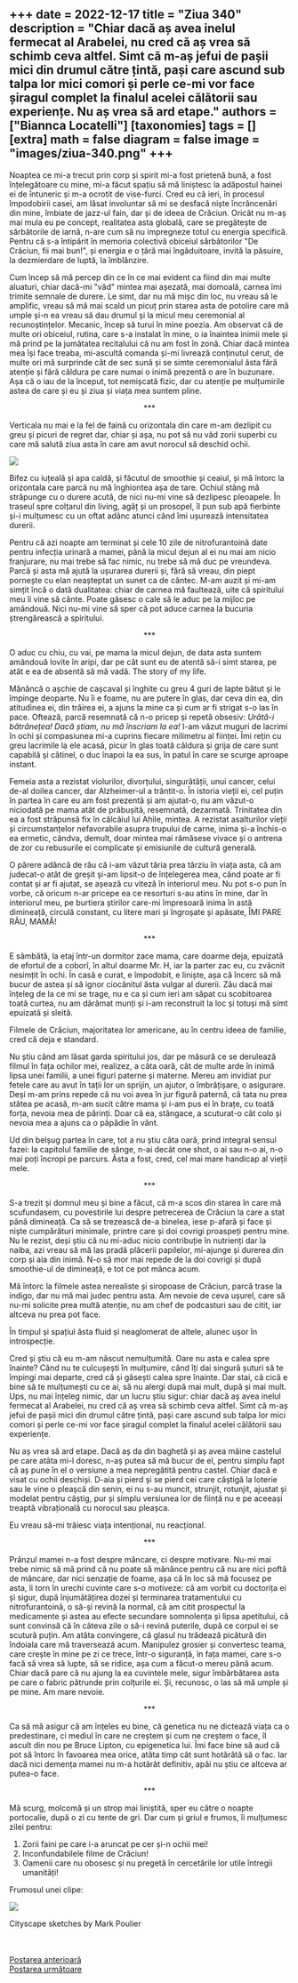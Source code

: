 
+++
date = 2022-12-17
title = "Ziua 340"
description = "Chiar dacă aș avea inelul fermecat al Arabelei, nu cred că aș vrea să schimb ceva altfel. Simt că m-aș jefui de pașii mici din drumul către țintă, pași care ascund sub talpa lor mici comori și perle ce-mi vor face șiragul complet la finalul acelei călătorii sau experiențe. Nu aș vrea să ard etape."
authors = ["Biannca Locatelli"]
[taxonomies]
tags = []
[extra]
math = false
diagram = false
image = "images/ziua-340.png"
+++
---

Noaptea ce mi-a trecut prin corp și spirit mi-a fost prietenă bună, a fost înțelegătoare cu mine, mi-a făcut spațiu să mă liniștesc la adăpostul hainei ei de întuneric și m-a ocrotit de vise-furci. Cred eu că ieri, în procesul împodobirii casei, am lăsat involuntar să mi se desfacă niște încrâncenări din mine, îmbiate de jazz-ul fain, dar și de ideea de Crăciun. Oricât nu m-aș mai mula eu pe concept, realitatea asta globală, care se pregătește de sărbătorile de iarnă, n-are cum să nu impregneze totul cu energia specifică. Pentru că s-a întipărit în memoria colectivă obiceiul sărbătorilor "De Crăciun, fii mai bun!", și energia e o țâră mai îngăduitoare, invită la păsuire, la dezmierdare de luptă, la îmblânzire.

Cum încep să mă percep din ce în ce mai evident ca fiind din mai multe aluaturi, chiar dacă-mi "văd" mintea mai așezată, mai domoală, carnea îmi trimite semnale de durere. Le simt, dar nu mă mișc din loc, nu vreau să le amplific, vreau să mă mai scald un picuț prin starea asta de potolire care mă umple și-n ea vreau să dau drumul și la micul meu ceremonial al recunoștințelor. Mecanic, încep să turui în mine poezia. Am observat că de multe ori obiceiul, rutina, care s-a instalat în mine, o ia înaintea inimii mele și mă prind pe la jumătatea recitalului că nu am fost în zonă. Chiar dacă mintea mea își face treaba, mi-ascultă comanda și-mi livrează conținutul cerut, de multe ori mă surprinde cât de sec sună și se simte ceremonialul ăsta fără atenție și fără căldura pe care numai o inimă prezentă o are în buzunare. Așa că o iau de la început, tot nemișcată fizic, dar cu atenție pe mulțumirile astea de care și eu și ziua și viața mea suntem pline.

<p style="text-align: center;">***</p>

Verticala nu mai e la fel de faină cu orizontala din care m-am dezlipit cu greu și picuri de regret dar, chiar și așa, nu pot să nu văd zorii superbi cu care mă salută ziua asta în care am avut norocul să deschid ochii.

<div class="flex justify-center">
  <img src="images/340-1024x576.jpeg" />
</div>

Bifez cu iuțeală și apa caldă, și făcutul de smoothie și ceaiul, și mă întorc la orizontala care parcă nu mă înghiontea așa de tare. Ochiul stâng mă străpunge cu o durere acută, de nici nu-mi vine să dezlipesc pleoapele. În traseul spre colțarul din living, agăț și un prosopel, îl pun sub apă fierbinte și-i mulțumesc cu un oftat adânc atunci când îmi ușurează intensitatea durerii.

Pentru că azi noapte am terminat și cele 10 zile de nitrofurantoină date pentru infecția urinară a mamei, până la micul dejun al ei nu mai am nicio franjurare, nu mai trebe să fac nimic, nu trebe să mă duc pe vreundeva. Parcă și asta mă ajută la ușurarea durerii și, fără să vreau, din piept pornește cu elan neașteptat un sunet ca de cântec. M-am auzit și mi-am simțit încă o dată dualitatea: chiar de carnea mă faultează, uite că spiritului meu îi vine să cânte. Poate găsesc o cale să le aduc pe la mijloc pe amândouă. Nici nu-mi vine să sper că pot aduce carnea la bucuria ștrengărească a spiritului.

<p style="text-align: center;">***</p>

O aduc cu chiu, cu vai, pe mama la micul dejun, de data asta suntem amândouă lovite în aripi, dar pe cât sunt eu de atentă să-i simt starea, pe atât e ea de absentă să mă vadă. The story of my life.

Mănâncă o așchie de cașcaval și înghite cu greu 4 guri de lapte bătut și le împinge deoparte. Nu îi e foame, nu are putere în glas, dar ceva din ea, din atitudinea ei, din trăirea ei, a ajuns la mine ca și cum ar fi strigat s-o las în pace. Oftează, parcă resemnată că n-o pricep și repetă obsesiv: _Urâtă-i bătrânețea! Dacă știam, nu mă înscriam la ea!_ I-am văzut muguri de lacrimi în ochi și compasiunea mi-a cuprins fiecare milimetru al ființei. Îmi rețin cu greu lacrimile la ele acasă, picur în glas toată căldura și grija de care sunt capabilă și cătinel, o duc înapoi la ea sus, în patul în care se scurge aproape instant.

Femeia asta a rezistat violurilor, divorțului, singurătății, unui cancer, celui de-al doilea cancer, dar Alzheimer-ul a trântit-o. În istoria vieții ei, cel puțin în partea în care eu am fost prezentă și am ajutat-o, nu am văzut-o niciodată pe mama atât de prăbușită, resemnată, dezarmată. Trinitatea din ea a fost străpunsă fix în călcâiul lui Ahile, mintea. A rezistat asalturilor vieții și circumstanțelor nefavorabile asupra trupului de carne, inima și-a închis-o ea ermetic, cândva, demult, doar mintea mai rămăsese vivace și o antrena de zor cu rebusurile ei complicate și emisiunile de cultură generală.

O părere adâncă de rău că i-am văzut tăria prea târziu în viața asta, că am judecat-o atât de greșit și-am lipsit-o de înțelegerea mea, când poate ar fi contat și ar fi ajutat, se așează cu viteză în interiorul meu. Nu pot s-o pun în vorbe, că oricum n-ar pricepe ea ce resorturi s-au atins în mine, dar în interiorul meu, pe burtiera știrilor care-mi împresoară inima în astă dimineață, circulă constant, cu litere mari și îngroșate și apăsate, ÎMI PARE RĂU, MAMĂ!

<p style="text-align: center;">***</p>

E sâmbătă, la etaj într-un dormitor zace mama, care doarme deja, epuizată de efortul de a coborî, în altul doarme Mr. H, iar la parter zac eu, cu zvâcnit nesimțit în ochi. În casă e curat, e împodobit, e liniște, așa că încerc să mă bucur de astea și să ignor ciocănitul ăsta vulgar al durerii. Zău dacă mai înțeleg de la ce mi se trage, nu e ca și cum ieri am săpat cu scobitoarea toată curtea, nu am dărâmat munți și i-am reconstruit la loc și totuși mă simt epuizată și sleită.

Filmele de Crăciun, majoritatea lor americane, au în centru ideea de familie, cred că deja e standard.

Nu știu când am lăsat garda spiritului jos, dar pe măsură ce se derulează filmul în fața ochilor mei, realizez, a câta oară, cât de multe arde în inimă lipsa unei familii, a unei figuri paterne și materne. Mereu am invidiat pur fetele care au avut în tații lor un sprijin, un ajutor, o îmbrățișare, o asigurare. Deși m-am prins repede că nu voi avea în jur figură paternă, că tata nu prea stătea pe acasă, m-am sucit către mama și i-am pus ei în brațe, cu toată forța, nevoia mea de părinți. Doar că ea, stângace, a scuturat-o cât colo și nevoia mea a ajuns ca o păpădie în vânt.

Ud din belșug partea în care, tot a nu știu câta oară, prind integral sensul fazei: la capitolul familie de sânge, n-ai decât one shot, o ai sau n-o ai, n-o mai poți încropi pe parcurs. Ăsta a fost, cred, cel mai mare handicap al vieții mele.

<p style="text-align: center;">***</p>

S-a trezit și domnul meu și bine a făcut, că m-a scos din starea în care mă scufundasem, cu povestirile lui despre petrecerea de Crăciun la care a stat până dimineață. Ca să se trezească de-a binelea, iese p-afară și face și niște cumpărături minimale, printre care și doi covrigi proaspeți pentru mine. Nu le rezist, deși știu că nu mi-aduc nicio contribuție în nutrienți dar la naiba, azi vreau să mă las pradă plăcerii papilelor, mi-ajunge și durerea din corp și aia din inimă. N-o să mor mai repede de la doi covrigi și după smoothie-ul de dimineață, e tot ce pot mânca acum.

Mă întorc la filmele astea nerealiste și siropoase de Crăciun, parcă trase la indigo, dar nu mă mai judec pentru asta. Am nevoie de ceva ușurel, care să nu-mi solicite prea multă atenție, nu am chef de podcasturi sau de citit, iar altceva nu prea pot face.

În timpul și spațiul ăsta fluid și neaglomerat de altele, alunec ușor în introspecție.

Cred și știu că eu m-am născut nemulțumită. Oare nu asta e calea spre înainte? Când nu te culcușești în mulțumire, când îți dai singură șuturi să te împingi mai departe, cred că și găsești calea spre înainte. Dar stai, că cică e bine să te mulțumești cu ce ai, să nu alergi după mai mult, după și mai mult. Ups, nu mai înțeleg nimic, dar un lucru știu sigur: chiar dacă aș avea inelul fermecat al Arabelei, nu cred că aș vrea să schimb ceva altfel. Simt că m-aș jefui de pașii mici din drumul către țintă, pași care ascund sub talpa lor mici comori și perle ce-mi vor face șiragul complet la finalul acelei călătorii sau experiențe.

Nu aș vrea să ard etape. Dacă aș da din baghetă și aș avea mâine castelul pe care atâta mi-l doresc, n-aș putea să mă bucur de el, pentru simplu fapt că aș pune în el o versiune a mea nepregătită pentru castel. Chiar dacă e visat cu ochii deschiși. D-aia și pierd și se pierd cei care câștigă la loterie sau le vine o pleașcă din senin, ei nu s-au muncit, strunjit, rotunjit, ajustat și modelat pentru câștig, pur și simplu versiunea lor de ființă nu e pe aceeași treaptă vibrațională cu norocul sau pleașca.

Eu vreau să-mi trăiesc viața intențional, nu reacțional.

<p style="text-align: center;">***</p>

Prânzul mamei n-a fost despre mâncare, ci despre motivare. Nu-mi mai trebe nimic să mă prind că nu poate să mănânce pentru că nu are nici poftă de mâncare, dar nici senzație de foame, așa că în loc să mă focusez pe asta, îi torn în urechi cuvinte care s-o motiveze: că am vorbit cu doctorița ei și sigur, după înjumătățirea dozei și terminarea tratamentului cu nitrofurantoină, o să-și revină la normal, că am citit prospectul la medicamente și astea au efecte secundare somnolența și lipsa apetitului, că sunt convinsă că în câteva zile o să-i revină puterile, după ce corpul ei se scutură puțin. Am atâta convingere, că glasul nu trădează picătură din îndoiala care mă traversează acum. Manipulez grosier și convertesc teama, care crește în mine pe zi ce trece, într-o siguranță, în fața mamei, care s-o facă să vrea să lupte, să se ridice, așa cum a făcut-o mereu până acum. Chiar dacă pare că nu ajung la ea cuvintele mele, sigur îmbărbătarea asta pe care o fabric pătrunde prin colțurile ei. Și, recunosc, o las să mă umple și pe mine. Am mare nevoie.

<p style="text-align: center;">***</p>

Ca să mă asigur că am înțeles eu bine, că genetica nu ne dictează viața ca o predestinare, ci mediul în care ne creștem și cum ne creștem o face, îl ascult din nou pe Bruce Lipton, cu epigenetica lui. Îmi face bine să aud că pot să întorc în favoarea mea orice, atâta timp cât sunt hotărâtă să o fac. Iar dacă nici demența mamei nu m-a hotărât definitiv, apăi nu știu ce altceva ar putea-o face.

<p style="text-align: center;">***</p>

Mă scurg, molcomă și un strop mai liniștită, sper eu către o noapte portocalie, după o zi cu tente de gri. Dar cum și griul e frumos, îi mulțumesc zilei pentru:
1. Zorii faini pe care i-a aruncat pe cer și-n ochii mei!
2. Inconfundabilele filme de Crăciun!
3. Oamenii care nu obosesc și nu pregetă în cercetările lor utile întregii umanități!

Frumosul unei clipe:

<div class="flex justify-center">
  <img src="images/340-1.jpeg" />
</div>

Cityscape sketches by Mark Poulier

<br/>

<br/>

<div class="flex justify-between">
  <div>
    <a href="/blog/ziua-339/">Postarea anterioară</a>
  </div>
  <div>
    <a href="/blog/ziua-341/">Postarea următoare</a>
  </div>
</div>
